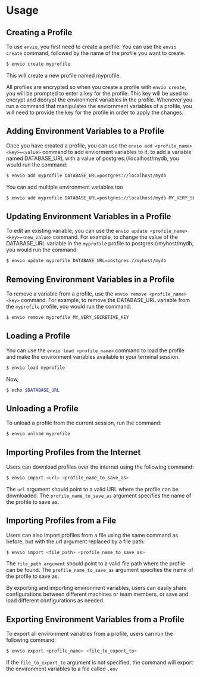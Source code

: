 # Usage

## Creating a Profile

To use `envio`, you first need to create a profile. You can use the `envio create` command, followed by the name of the profile you want to create.

```sh
$ envio create myprofile
```

This will create a new profile named myprofile.

All profiles are encrypted so when you create a profile with `envio create`, you will be prompted to enter a key for the profile. This key will be used to encrypt and decrypt the environment variables in the profile. Whenever you run a command that manipulates the enviornment variables of a profile, you will need to provide the key for the profile in order to apply the changes.

## Adding Environment Variables to a Profile

Once you have created a profile, you can use the `envio add <profile_name> <key>=<value>` command to add enviorment variables to it. to add a variable named DATABASE_URL with a value of postgres://localhost/mydb, you would run the command:

```sh
$ envio add myprofile DATABASE_URL=postgres://localhost/mydb
```

You can add multiple environment variables too

```sh
$ envio add myprofile DATABASE_URL=postgres://localhost/mydb MY_VERY_SECRETIVE_KEY=1234
```

## Updating Environment Variables in a Profile

To edit an existing variable, you can use the `envio update <profile_name> <key>=<new_value>` command. For example, to change the value of the DATABASE_URL variable in the `myprofile` profile to postgres://myhost/mydb, you would run the command:

```sh
$ envio update myprofile DATABASE_URL=postgres://myhost/mydb
```

## Removing Environment Variables in a Profile

To remove a variable from a profile, use the `envio remove <profile_name> <key>` command. For example, to remove the DATABASE_URL variable from the `myprofile` profile, you would run the command:

```sh
$ envio remove myprofile MY_VERY_SECRETIVE_KEY
```

## Loading a Profile

You can use the `envio load <profile_name>` command to load the profile and make the environment variables available in your terminal session.

```sh
$ envio load myprofile
```

Now,
```sh
$ echo $DATABASE_URL
```

## Unloading a Profile

To unload a profile from the current session, run the command:
```sh
$ envio unload myprofile
```

## Importing Profiles from the Internet
Users can download profiles over the internet using the following command:

```sh
$ envio import <url> <profile_name_to_save_as>
```

The `url` argument should point to a valid URL where the profile can be downloaded. The `profile_name_to_save_as` argument specifies the name of the profile to save as.

## Importing Profiles from a File

Users can also import profiles from a file using the same command as before, but with the url argument replaced by a file path:

```sh
$ envio import <file_path> <profile_name_to_save_as>
```

The `file_path argument` should point to a valid file path where the profile can be found. The `profile_name_to_save_as` argument specifies the name of the profile to save as.

By exporting and importing environment variables, users can easily share configurations between different machines or team members, or save and load different configurations as needed.

## Exporting Environment Variables from a Profile
To export all environment variables from a profile, users can run the following command:

```sh
$ envio export <profile_name> <file_to_export_to>
```

If the `file_to_export_to` argument is not specified, the command will export the environment variables to a file called `.env`

